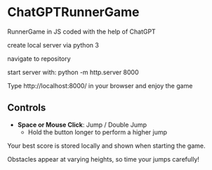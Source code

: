 # ChatGPTRunnerGame
RunnerGame in JS coded with the help of ChatGPT

create local server via python 3 

navigate to repository

start server with:
python -m http.server 8000

Type  http://localhost:8000/ in your browser and enjoy the game

## Controls

- **Space or Mouse Click**: Jump / Double Jump
  - Hold the button longer to perform a higher jump

Your best score is stored locally and shown when starting the game.

Obstacles appear at varying heights, so time your jumps carefully!
